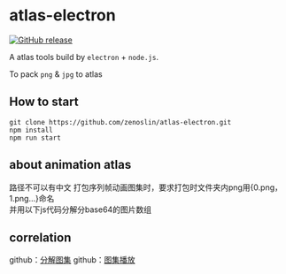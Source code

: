# atlas-electron

[![GitHub release](https://img.shields.io/badge/release-v0.1.0-blue.svg)](https://github.com/zenoslin/atlas-electron/releases)

A atlas tools build by `electron` + `node.js`.

To pack `png` & `jpg` to atlas

## How to start

``` -shell
git clone https://github.com/zenoslin/atlas-electron.git
npm install
npm run start
```

## about animation atlas

路径不可以有中文
打包序列帧动画图集时，要求打包时文件夹内png用{0.png，1.png...}命名  
并用以下js代码分解分base64的图片数组

## correlation
github：[分解图集](https://github.com/zenoslin/javascript-demo/tree/master/JavaScript/%E5%9B%BE%E9%9B%86%E5%88%86%E8%A7%A3)
github：[图集播放](https://github.com/zenoslin/atlasPlayer)
